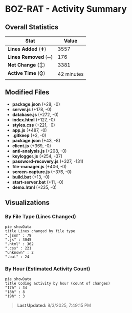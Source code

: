 # BOZ-RAT - Activity Summary 

## Overall Statistics

| Stat                   | Value                                                             |
| ---------------------- | ----------------------------------------------------------------- |
| **Lines Added** (➕)   | 3557                                          |
| **Lines Removed** (➖) | 176                                        |
| **Net Change** (↕)    | 3381                |
| **Active Time** (⌚)   | 42 minutes |


## Modified Files
- **package.json** (+28, -0)
- **server.js** (+178, -0)
- **database.js** (+272, -0)
- **index.html** (+127, -0)
- **styles.css** (+221, -0)
- **app.js** (+487, -0)
- **.gitkeep** (+2, -0)
- **package.json** (+43, -8)
- **client.js** (+369, -0)
- **anti-analysis.js** (+208, -0)
- **keylogger.js** (+254, -37)
- **password-recovery.js** (+327, -131)
- **file-manager.js** (+406, -0)
- **screen-capture.js** (+376, -0)
- **build.bat** (+13, -0)
- **start-server.bat** (+11, -0)
- **demo.html** (+235, -0)

## Visualizations

### By File Type (Lines Changed)

```mermaid
pie showData
title Lines changed by file type
".json" : 79
".js" : 3045
".html" : 362
".css" : 221
"unknown" : 2
".bat" : 24
```

### By Hour (Estimated Activity Count)

```mermaid
pie showData
title Coding activity by hour (count of changes)
"17h" : 34
"18h" : 8
"19h" : 3
```


> **Last Updated:** 8/3/2025, 7:49:15 PM